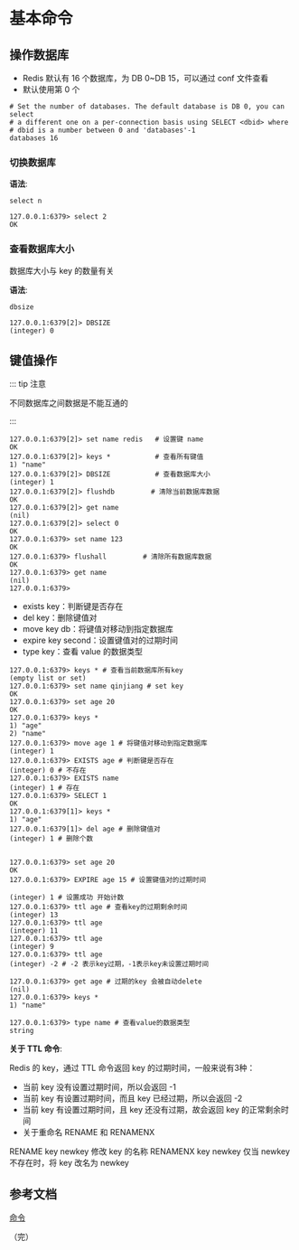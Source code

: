 # 基本命令

## 操作数据库

+ Redis 默认有 16 个数据库，为 DB 0~DB 15，可以通过 conf 文件查看
+ 默认使用第 0 个

```
# Set the number of databases. The default database is DB 0, you can select
# a different one on a per-connection basis using SELECT <dbid> where
# dbid is a number between 0 and 'databases'-1
databases 16
```

### 切换数据库

**语法**:

```shell
select n
```

```shell
127.0.0.1:6379> select 2
OK
```

### 查看数据库大小

数据库大小与 key 的数量有关

**语法**:

```shell
dbsize
```

```shell
127.0.0.1:6379[2]> DBSIZE
(integer) 0
```

## 键值操作

::: tip 注意

不同数据库之间数据是不能互通的

:::

```shell
127.0.0.1:6379[2]> set name redis   # 设置键 name
OK
127.0.0.1:6379[2]> keys *			# 查看所有键值
1) "name"
127.0.0.1:6379[2]> DBSIZE           # 查看数据库大小
(integer) 1
127.0.0.1:6379[2]> flushdb         # 清除当前数据库数据
OK
127.0.0.1:6379[2]> get name
(nil)
127.0.0.1:6379[2]> select 0
OK
127.0.0.1:6379> set name 123
OK
127.0.0.1:6379> flushall         # 清除所有数据库数据
OK
127.0.0.1:6379> get name
(nil)
127.0.0.1:6379> 
```

+ exists key：判断键是否存在
+ del key：删除键值对
+ move key db：将键值对移动到指定数据库
+ expire key second：设置键值对的过期时间
+ type key：查看 value 的数据类型

```shell
127.0.0.1:6379> keys * # 查看当前数据库所有key
(empty list or set)
127.0.0.1:6379> set name qinjiang # set key
OK
127.0.0.1:6379> set age 20
OK
127.0.0.1:6379> keys *
1) "age"
2) "name"
127.0.0.1:6379> move age 1 # 将键值对移动到指定数据库
(integer) 1
127.0.0.1:6379> EXISTS age # 判断键是否存在
(integer) 0 # 不存在
127.0.0.1:6379> EXISTS name
(integer) 1 # 存在
127.0.0.1:6379> SELECT 1
OK
127.0.0.1:6379[1]> keys *
1) "age"
127.0.0.1:6379[1]> del age # 删除键值对
(integer) 1 # 删除个数


127.0.0.1:6379> set age 20
OK
127.0.0.1:6379> EXPIRE age 15 # 设置键值对的过期时间

(integer) 1 # 设置成功 开始计数
127.0.0.1:6379> ttl age # 查看key的过期剩余时间
(integer) 13
127.0.0.1:6379> ttl age
(integer) 11
127.0.0.1:6379> ttl age
(integer) 9
127.0.0.1:6379> ttl age
(integer) -2 # -2 表示key过期，-1表示key未设置过期时间

127.0.0.1:6379> get age # 过期的key 会被自动delete
(nil)
127.0.0.1:6379> keys *
1) "name"

127.0.0.1:6379> type name # 查看value的数据类型
string

```

**关于 TTL 命令**: 

Redis 的 key，通过 TTL 命令返回 key 的过期时间，一般来说有3种：

+ 当前 key 没有设置过期时间，所以会返回 -1
+ 当前 key 有设置过期时间，而且 key 已经过期，所以会返回 -2
+ 当前 key 有设置过期时间，且 key 还没有过期，故会返回 key 的正常剩余时间
+ 关于重命名 RENAME 和 RENAMENX

RENAME key newkey 修改 key 的名称
RENAMENX key newkey 仅当 newkey 不存在时，将 key 改名为 newkey 

## 参考文档

[命令](https://www.redis.net.cn/order/)

（完）